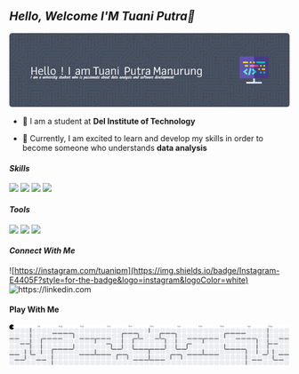 ##	*Hello, Welcome I'M Tuani Putra👋*

![Tuani Putra](img/github-header-image2.png)  

<!--
**tuaniputramanurung12S21008/tuaniputramanurung12S21008** is a ✨ _special_ ✨ repository because its `README.md` (this file) appears on your GitHub profile.

Here are some ideas to get you started:

- 🔭 I’m currently working on ...
- 🌱 I’m currently learning ...
- 👯 I’m looking to collaborate on ...
- 🤔 I’m looking for help with ...
- 💬 Ask me about ...
- 📫 How to reach me: ...
- 😄 Pronouns: ...
- ⚡ Fun fact: ...
-->



- 🔭 I am a student at **Del Institute of Technology**

- 🌱 Currently, I am excited to learn and develop my skills in order to become someone who understands **data analysis**

#### *Skills*

 <img src="https://img.shields.io/badge/HTML5-E34F26?style=for-the-badge&logo=html5&logoColor=white" /> <img src="https://img.shields.io/badge/Python-FFD43B?style=for-the-badge&logo=python&logoColor=blue" /> <img src="https://img.shields.io/badge/JavaScript-323330?style=for-the-badge&logo=javascript&logoColor=F7DF1E" /> <img src="https://img.shields.io/badge/PHP-777BB4?style=for-the-badge&logo=php&logoColor=white" />


#### *Tools*

<img src="https://img.shields.io/badge/Visual_Studio-5C2D91?style=for-the-badge&logo=visual%20studio&logoColor=white" /> <img src="https://img.shields.io/badge/Tableau-E97627?style=for-the-badge&logo=Tableau&logoColor=white" /> <img src="https://img.shields.io/badge/Jupyter-F37626.svg?&style=for-the-badge&logo=Jupyter&logoColor=white" />


#### *Connect With Me*

![https://instagram.com/tuanipm](https://img.shields.io/badge/Instagram-E4405F?style=for-the-badge&logo=instagram&logoColor=white)  ![https://[linkedin.com](https://www.linkedin.com/feed/TuaniPutra)](https://img.shields.io/badge/LinkedIn-0077B5?style=for-the-badge&logo=linkedin&logoColor=white) 


#### **Play With Me**

<picture>
  <source media="(prefers-color-scheme: dark)" srcset="https://raw.githubusercontent.com/tuaniputramanurung12S21008/tuaniputramanurung12S21008/output/pacman-contribution-graph-dark.svg">
  <source media="(prefers-color-scheme: light)" srcset="https://raw.githubusercontent.com/tuaniputramanurung12S21008/tuaniputramanurung12S21008/output/pacman-contribution-graph.svg">
  <img alt="pacman contribution graph" src="https://raw.githubusercontent.com/tuaniputramanurung12S21008/tuaniputramanurung12S21008/output/pacman-contribution-graph.svg">
</picture>


